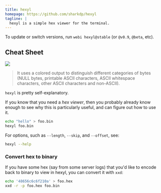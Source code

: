 ```yaml
---
title: hexyl
homepage: https://github.com/sharkdp/hexyl
tagline: |
  hexyl is a simple hex viewer for the terminal.
---
```


To update or switch versions, run `webi hexyl@stable` (or `@v0.9`, `@beta`,
etc).

## Cheat Sheet

![](https://camo.githubusercontent.com/1f71ee7031e1962b23f21c8cc89cb837e1201238/68747470733a2f2f692e696d6775722e636f6d2f4d574f3975534c2e706e67)

> It uses a colored output to distinguish different categories of bytes (NULL
> bytes, printable ASCII characters, ASCII whitespace characters, other ASCII
> characters and non-ASCII).

`hexyl` is pretty self-explanatory.

If you know that you need a _hex viewer_, then you probably already know enough
to see why this is particularly useful, and can figure out how to use it.

```bash
echo "hello" > foo.bin
hexyl foo.bin
```

For options, such as `--length`, `--skip`, and `--offset`, see:

```bash
hexyl --help
```

### Convert hex to binary

If you have some hex (say from some server logs) that you'd like to encode back
to binary to view in hexyl, you can convert it with `xxd`:

```bash
echo '48656c6c6f210a' > foo.hex
xxd -r -p foo.hex foo.bin
```
